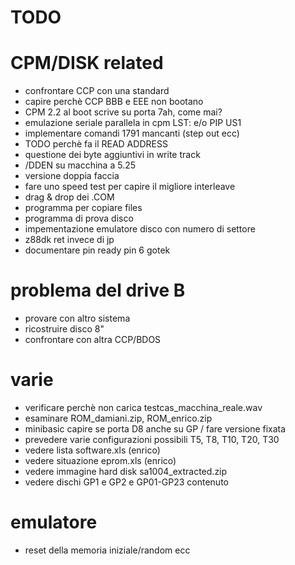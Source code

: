 # TODO

# CPM/DISK related

- confrontare CCP con una standard
- capire perchè CCP BBB e EEE non bootano
- CPM 2.2 al boot scrive su porta 7ah, come mai?
- emulazione seriale parallela in cpm LST: e/o PIP US1
- implementare comandi 1791 mancanti (step out ecc)
- TODO perchè fa il READ ADDRESS
- questione dei byte aggiuntivi in write track
- /DDEN su macchina a 5.25
- versione doppia faccia
- fare uno speed test per capire il migliore interleave
- drag & drop dei .COM
- programma per copiare files
- programma di prova disco
- impementazione emulatore disco con numero di settore
- z88dk ret invece di jp
- documentare pin ready pin 6 gotek

# problema del drive B

- provare con altro sistema
- ricostruire disco 8"
- confrontare con altra CCP/BDOS

# varie

- verificare perchè non carica testcas_macchina_reale.wav
- esaminare ROM_damiani.zip, ROM_enrico.zip
- minibasic capire se porta D8 anche su GP / fare versione fixata
- prevedere varie configurazioni possibili T5, T8, T10, T20, T30
- vedere lista software.xls (enrico)
- vedere situazione eprom.xls (enrico)
- vedere immagine hard disk sa1004_extracted.zip
- vedere dischi GP1 e GP2 e GP01-GP23 contenuto

# emulatore

- reset della memoria iniziale/random ecc



